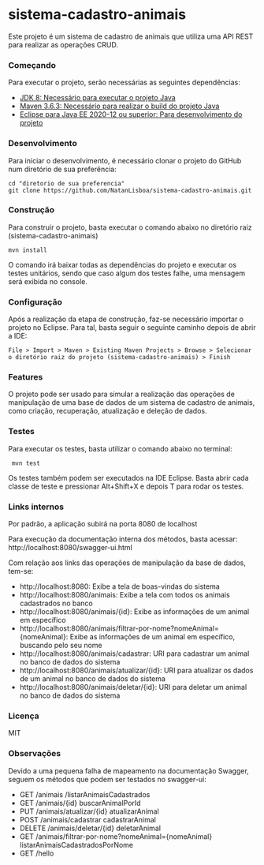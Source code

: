# sistema-cadastro-animais
Este projeto é um sistema de cadastro de animais que utiliza uma API REST para realizar as operações CRUD.

### Começando
Para executar o projeto, serão necessárias as seguintes dependências:
* [JDK 8: Necessário para executar o projeto Java](https://www.oracle.com/br/java/technologies/javase/javase-jdk8-downloads.html)
* [Maven 3.6.3: Necessário para realizar o build do projeto Java](https://maven.apache.org/download.cgi)
* [Eclipse para Java EE 2020-12 ou superior: Para desenvolvimento do projeto](https://www.eclipse.org/downloads/packages/)

### Desenvolvimento
Para iniciar o desenvolvimento, é necessário clonar o projeto do GitHub num diretório de sua preferência:  
```shell
cd "diretorio de sua preferencia"  
git clone https://github.com/NatanLisboa/sistema-cadastro-animais.git
```
### Construção
Para construir o projeto, basta executar o comando abaixo no diretório raiz (sistema-cadastro-animais) 
```shell
mvn install
````  
O comando irá baixar todas as dependências do projeto e executar os testes unitários,
sendo que caso algum dos testes falhe, uma mensagem será exibida no console.  

### Configuração
Após a realização da etapa de construção, faz-se necessário  importar o projeto no Eclipse. Para tal, basta seguir o seguinte caminho
depois de abrir a IDE:  
```shell
File > Import > Maven > Existing Maven Projects > Browse > Selecionar o diretório raiz do projeto (sistema-cadastro-animais) > Finish
```  
### Features
O projeto pode ser usado para simular a realização das operações de manipulação de uma base de dados de um sistema
de cadastro de animais, como criação, recuperação, atualização e deleção de dados.

### Testes
Para executar os testes, basta utilizar o comando abaixo no terminal:
```shell
 mvn test
```  
Os testes também podem ser executados na IDE Eclipse. Basta abrir cada classe de teste e pressionar Alt+Shift+X e depois T para rodar os testes.  

### Links internos
Por padrão, a aplicação subirá na porta 8080 de localhost

Para execução da documentação interna dos métodos, basta acessar: http://localhost:8080/swagger-ui.html

Com relação aos links das operações de manipulação da base de dados, tem-se:
* http://localhost:8080: Exibe a tela de boas-vindas do sistema
* http://localhost:8080/animais: Exibe a tela com todos os animais cadastrados no banco
* http://localhost:8080/animais/{id}: Exibe as informações de um animal em específico
* http://localhost:8080/animais/filtrar-por-nome?nomeAnimal={nomeAnimal}: Exibe as informações de um animal em específico, buscando pelo seu nome
* http://localhost:8080/animais/cadastrar: URI para cadastrar um animal no banco de dados do sistema
* http://localhost:8080/animais/atualizar/{id}: URI para atualizar os dados de um animal no banco de dados do sistema
* http://localhost:8080/animais/deletar/{id}: URI para deletar um animal no banco de dados do sistema

### Licença
MIT

### Observações
Devido a uma pequena falha de mapeamento na documentação Swagger, seguem os métodos que podem ser testados no swagger-ui:
* GET /animais /listarAnimaisCadastrados
* GET /animais/{id} buscarAnimalPorId
* PUT /animais/atualizar/{id} atualizarAnimal
* POST /animais/cadastrar cadastrarAnimal
* DELETE /animais/deletar/{id} deletarAnimal
* GET /animais/filtrar-por-nome?nomeAnimal={nomeAnimal} listarAnimaisCadastradosPorNome
* GET /hello 
